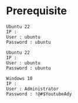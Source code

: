 # Prerequisite

```
Ubuntu 22
IP :
User : ubuntu
Password : ubuntu
```

```
Ubuntu 22
IP :
User : ubuntu
Password : ubuntu
```


```
Windows 10
IP :
User : Administrator
Password : !@#$YoutubeAdy
```
